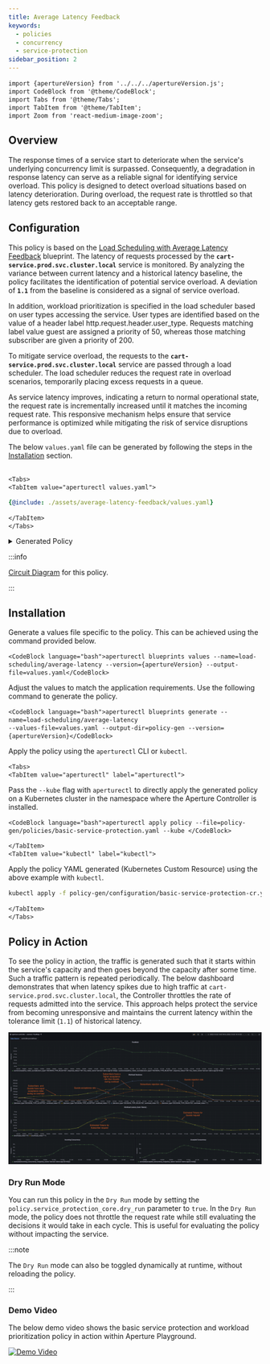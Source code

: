```yaml
---
title: Average Latency Feedback
keywords:
  - policies
  - concurrency
  - service-protection
sidebar_position: 2
---
```


```mdx-code-block
import {apertureVersion} from '../../../apertureVersion.js';
import CodeBlock from '@theme/CodeBlock';
import Tabs from '@theme/Tabs';
import TabItem from '@theme/TabItem';
import Zoom from 'react-medium-image-zoom';
```

## Overview

The response times of a service start to deteriorate when the service's
underlying concurrency limit is surpassed. Consequently, a degradation in
response latency can serve as a reliable signal for identifying service
overload. This policy is designed to detect overload situations based on latency
deterioration. During overload, the request rate is throttled so that latency
gets restored back to an acceptable range.

## Configuration

This policy is based on the
[Load Scheduling with Average Latency Feedback](/reference/blueprints/load-scheduling/average-latency.md)
blueprint. The latency of requests processed by the
**`cart-service.prod.svc.cluster.local`** service is monitored. By analyzing the
variance between current latency and a historical latency baseline, the policy
facilitates the identification of potential service overload. A deviation of
**`1.1`** from the baseline is considered as a signal of service overload.

In addition, workload prioritization is specified in the load scheduler based on
user types accessing the service. User types are identified based on the value
of a header label http.request.header.user_type. Requests matching label value
guest are assigned a priority of 50, whereas those matching subscriber are given
a priority of 200.

To mitigate service overload, the requests to the
**`cart-service.prod.svc.cluster.local`** service are passed through a load
scheduler. The load scheduler reduces the request rate in overload scenarios,
temporarily placing excess requests in a queue.

As service latency improves, indicating a return to normal operational state,
the request rate is incrementally increased until it matches the incoming
request rate. This responsive mechanism helps ensure that service performance is
optimized while mitigating the risk of service disruptions due to overload.

The below `values.yaml` file can be generated by following the steps in the
[Installation](#installation) section.

```mdx-code-block

<Tabs>
<TabItem value="aperturectl values.yaml">
```

```yaml
{@include: ./assets/average-latency-feedback/values.yaml}
```

```mdx-code-block
</TabItem>
</Tabs>
```

<details><summary>Generated Policy</summary>
<p>

```yaml
{@include: ./assets/average-latency-feedback/policy.yaml}
```

</p>
</details>

:::info

[Circuit Diagram](./assets/average-latency-feedback/graph.mmd.svg) for this
policy.

:::

## Installation

Generate a values file specific to the policy. This can be achieved using the
command provided below.

```mdx-code-block
<CodeBlock language="bash">aperturectl blueprints values --name=load-scheduling/average-latency --version={apertureVersion} --output-file=values.yaml</CodeBlock>
```

Adjust the values to match the application requirements. Use the following
command to generate the policy.

```mdx-code-block
<CodeBlock language="bash">aperturectl blueprints generate --name=load-scheduling/average-latency
--values-file=values.yaml --output-dir=policy-gen --version={apertureVersion}</CodeBlock>
```

Apply the policy using the `aperturectl` CLI or `kubectl`.

```mdx-code-block
<Tabs>
<TabItem value="aperturectl" label="aperturectl">
```

Pass the `--kube` flag with `aperturectl` to directly apply the generated policy
on a Kubernetes cluster in the namespace where the Aperture Controller is
installed.

```mdx-code-block
<CodeBlock language="bash">aperturectl apply policy --file=policy-gen/policies/basic-service-protection.yaml --kube </CodeBlock>
```

```mdx-code-block
</TabItem>
<TabItem value="kubectl" label="kubectl">
```

Apply the policy YAML generated (Kubernetes Custom Resource) using the above
example with `kubectl`.

```bash
kubectl apply -f policy-gen/configuration/basic-service-protection-cr.yaml -n aperture-controller
```

```mdx-code-block
</TabItem>
</Tabs>
```

## Policy in Action

To see the policy in action, the traffic is generated such that it starts within
the service's capacity and then goes beyond the capacity after some time. Such a
traffic pattern is repeated periodically. The below dashboard demonstrates that
when latency spikes due to high traffic at
`cart-service.prod.svc.cluster.local`, the Controller throttles the rate of
requests admitted into the service. This approach helps protect the service from
becoming unresponsive and maintains the current latency within the tolerance
limit (`1.1`) of historical latency.

![Basic Service Protection](./assets/average-latency-feedback/dashboard.png)

### Dry Run Mode

You can run this policy in the `Dry Run` mode by setting the
`policy.service_protection_core.dry_run` parameter to `true`. In the `Dry Run`
mode, the policy does not throttle the request rate while still evaluating the
decisions it would take in each cycle. This is useful for evaluating the policy
without impacting the service.

:::note

The `Dry Run` mode can also be toggled dynamically at runtime, without reloading
the policy.

:::

### Demo Video

The below demo video shows the basic service protection and workload
prioritization policy in action within Aperture Playground.

[![Demo Video](https://img.youtube.com/vi/m070bAvrDHM/0.jpg)](https://www.youtube.com/watch?v=m070bAvrDHM)
